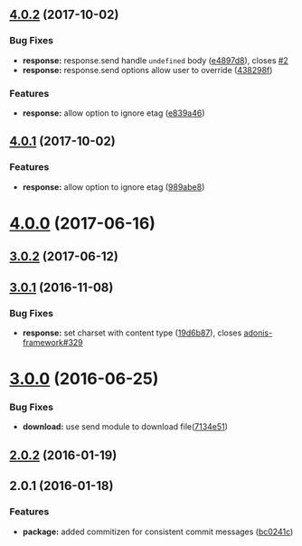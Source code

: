 <a name="4.0.2"></a>
## [4.0.2](https://github.com/poppinss/node-res/compare/v4.0.0...v4.0.2) (2017-10-02)


### Bug Fixes

* **response:** response.send handle `undefined` body ([e4897d8](https://github.com/poppinss/node-res/commit/e4897d8)), closes [#2](https://github.com/poppinss/node-res/issues/2)
* **response:** response.send options allow user to override ([438298f](https://github.com/poppinss/node-res/commit/438298f))


### Features

* **response:** allow option to ignore etag ([e839a46](https://github.com/poppinss/node-res/commit/e839a46))



<a name="4.0.1"></a>
## [4.0.1](https://github.com/poppinss/node-res/compare/v4.0.0...v4.0.1) (2017-10-02)


### Features

* **response:** allow option to ignore etag ([989abe8](https://github.com/poppinss/node-res/commit/989abe8))



<a name="4.0.0"></a>
# [4.0.0](https://github.com/poppinss/node-res/compare/v3.0.2...v4.0.0) (2017-06-16)



<a name="3.0.2"></a>
## [3.0.2](https://github.com/poppinss/node-res/compare/v3.0.1...v3.0.2) (2017-06-12)



<a name="3.0.1"></a>
## [3.0.1](https://github.com/poppinss/node-res/compare/v2.0.1...v3.0.1) (2016-11-08)


### Bug Fixes

* **response:** set charset with content type ([19d6b87](https://github.com/poppinss/node-res/commit/19d6b87)), closes [adonis-framework#329](https://github.com/adonis-framework/issues/329)


<a name="3.0.0"></a>
# [3.0.0](https://github.com/poppinss/node-res/compare/v2.0.1...v3.0.0) (2016-06-25)


### Bug Fixes

* **download:** use send module to download file([7134e51](https://github.com/poppinss/node-res/commit/7134e51))



<a name="2.0.2"></a>
## [2.0.2](https://github.com/poppinss/node-res/compare/v2.0.1...v2.0.2) (2016-01-19)




<a name="2.0.1"></a>
## 2.0.1 (2016-01-18)


### Features

* **package:** added commitizen for consistent commit messages ([bc0241c](https://github.com/poppinss/node-res/commit/bc0241c))



